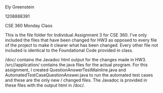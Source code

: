 Ely Greenstein

1208888391

CSE 360 Monday Class

This is the file folder for Individual Assignment 3 for CSE 360.
I've only included the files that have been changed for HW3 as opposed
to every file of the project to make it clearer what has been changed.
Every other file not included is identical to the Foundational Code
provided in class.

/doc/ contains the Javadoc html output for the changes made in HW3.
/src//application/ contains the java files for the actual program.
For this assignment, I created QuestionAnswerTestMainline.java and
AutomatedTestCaseQuestionAnswer.java to run the automated test cases
and these are the only new / changed files. The Javadoc is provided
in these files with the output html in /doc/.
